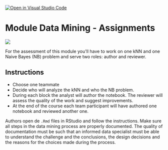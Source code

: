 [![Open in Visual Studio Code](https://classroom.github.com/assets/open-in-vscode-f059dc9a6f8d3a56e377f745f24479a46679e63a5d9fe6f495e02850cd0d8118.svg)](https://classroom.github.com/online_ide?assignment_repo_id=6933581&assignment_repo_type=AssignmentRepo)
# Module Data Mining - Assignments

![](https://thequotes.in/wp-content/uploads/2016/05/Albert-Einstein-Quotes-4.jpg)

<div class="lead">For the assessment of this module you'll have to work on one kNN and one Naive Bayes (NB) problem and serve two roles: author and reviewer.</div>

## Instructions

* Choose one teammate
* Decide who will analyze the kNN and who the NB problem.
* During each block the analyst will author the notebook. The reviewer will assess the quality of the work and suggest improvements.
* At the end of the course each team participant will have authored one notebook and reviewed another one.

Authors open de `.Rmd` files in RStudio and follow the instructions. Make sure all steps in the data mining process are properly documented. The quality of documentation must be such that an informed data specialist must be able to understand the challenge and the conclusions, the design decisions and the reasons for the choices made during the process.
